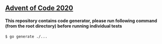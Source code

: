 ## [Advent of Code 2020](https://adventofcode.com)

#### This repository contains code generator, please run following command (from the root directory) before running individual tests

```
$ go generate ./...
```

